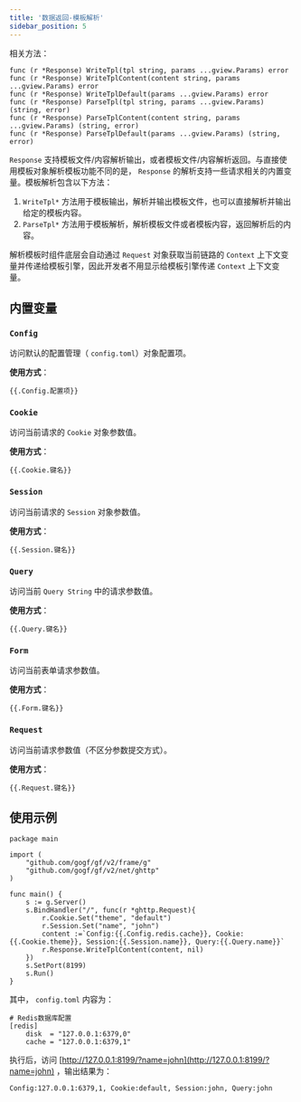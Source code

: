```yaml
---
title: '数据返回-模板解析'
sidebar_position: 5
---
```


相关方法：

```
func (r *Response) WriteTpl(tpl string, params ...gview.Params) error
func (r *Response) WriteTplContent(content string, params ...gview.Params) error
func (r *Response) WriteTplDefault(params ...gview.Params) error
func (r *Response) ParseTpl(tpl string, params ...gview.Params) (string, error)
func (r *Response) ParseTplContent(content string, params ...gview.Params) (string, error)
func (r *Response) ParseTplDefault(params ...gview.Params) (string, error)
```

`Response` 支持模板文件/内容解析输出，或者模板文件/内容解析返回。与直接使用模板对象解析模板功能不同的是， `Response` 的解析支持一些请求相关的内置变量。模板解析包含以下方法：

1. `WriteTpl*` 方法用于模板输出，解析并输出模板文件，也可以直接解析并输出给定的模板内容。
2. `ParseTpl*` 方法用于模板解析，解析模板文件或者模板内容，返回解析后的内容。

解析模板时组件底层会自动通过 `Request` 对象获取当前链路的 `Context` 上下文变量并传递给模板引擎，因此开发者不用显示给模板引擎传递 `Context` 上下文变量。

## 内置变量

### `Config`

访问默认的配置管理（ `config.toml`）对象配置项。

**使用方式**：

```
{{.Config.配置项}}
```

### `Cookie`

访问当前请求的 `Cookie` 对象参数值。

**使用方式**：

```
{{.Cookie.键名}}
```

### `Session`

访问当前请求的 `Session` 对象参数值。

**使用方式**：

```
{{.Session.键名}}
```

### `Query`

访问当前 `Query String` 中的请求参数值。

**使用方式**：

```
{{.Query.键名}}
```

### `Form`

访问当前表单请求参数值。

**使用方式**：

```
{{.Form.键名}}
```

### `Request`

访问当前请求参数值（不区分参数提交方式）。

**使用方式**：

```
{{.Request.键名}}
```

## 使用示例

```
package main

import (
    "github.com/gogf/gf/v2/frame/g"
    "github.com/gogf/gf/v2/net/ghttp"
)

func main() {
    s := g.Server()
    s.BindHandler("/", func(r *ghttp.Request){
        r.Cookie.Set("theme", "default")
        r.Session.Set("name", "john")
        content :=`Config:{{.Config.redis.cache}}, Cookie:{{.Cookie.theme}}, Session:{{.Session.name}}, Query:{{.Query.name}}`
        r.Response.WriteTplContent(content, nil)
    })
    s.SetPort(8199)
    s.Run()
}
```

其中， `config.toml` 内容为：

```
# Redis数据库配置
[redis]
    disk  = "127.0.0.1:6379,0"
    cache = "127.0.0.1:6379,1"
```

执行后，访问 [http://127.0.0.1:8199/?name=john](http://127.0.0.1:8199/?name=john) ，输出结果为：

```
Config:127.0.0.1:6379,1, Cookie:default, Session:john, Query:john
```